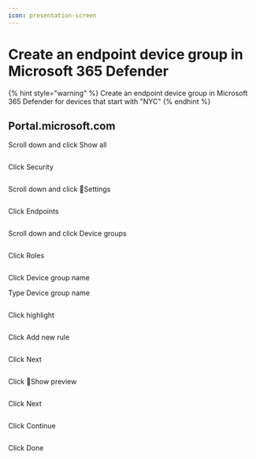 ```yaml
---
icon: presentation-screen
---
```


# Create an endpoint device group in Microsoft 365 Defender

{% hint style="warning" %}
Create an endpoint device group in Microsoft 365 Defender for devices that start with "NYC"
{% endhint %}

## Portal.microsoft.com

Scroll down and click Show all

<figure><img src="../../.gitbook/assets/image (50).png" alt=""><figcaption></figcaption></figure>

Click Security

<figure><img src="../../.gitbook/assets/image (1) (1).png" alt=""><figcaption></figcaption></figure>

Scroll down and click Settings

<figure><img src="../../.gitbook/assets/image (2) (1).png" alt=""><figcaption></figcaption></figure>

Click Endpoints

<figure><img src="../../.gitbook/assets/image (3) (1).png" alt=""><figcaption></figcaption></figure>

Scroll down and click Device groups

<figure><img src="../../.gitbook/assets/image (4) (1).png" alt=""><figcaption></figcaption></figure>

Click Roles

<figure><img src="../../.gitbook/assets/image (5) (1).png" alt=""><figcaption></figcaption></figure>

Click Device group name

Type Device group name

<figure><img src="../../.gitbook/assets/image (6) (1).png" alt=""><figcaption></figcaption></figure>

Click highlight

<figure><img src="../../.gitbook/assets/image (7) (1).png" alt=""><figcaption></figcaption></figure>

Click Add new rule

<figure><img src="../../.gitbook/assets/image (8) (1).png" alt=""><figcaption></figcaption></figure>

Click Next

<figure><img src="../../.gitbook/assets/image (9) (1).png" alt=""><figcaption></figcaption></figure>

Click Show preview

<figure><img src="../../.gitbook/assets/image (10) (1).png" alt=""><figcaption></figcaption></figure>

Click Next

<figure><img src="../../.gitbook/assets/image (11) (1).png" alt=""><figcaption></figcaption></figure>

Click Continue

<figure><img src="../../.gitbook/assets/image (12) (1).png" alt=""><figcaption></figcaption></figure>

Click Done

<figure><img src="broken-reference" alt=""><figcaption></figcaption></figure>
